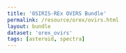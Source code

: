 ```yaml
---
title: 'OSIRIS-REx OVIRS Bundle'
permalink: /resource/orex/ovirs.html
layout: bundle
dataset: 'orex_ovirs'
tags: [asteroid, spectra]
---
```


